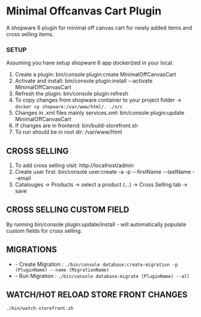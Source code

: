 <h1>Minimal Offcanvas Cart Plugin</h1>

<p>A shopware 6 plugin for minimal off canvas cart for newly added items and cross selling items.</p>

<h3>SETUP</h3>

<p>Assuming you have setup shopware 6 app dockerized in your local.</p>

<ol>
  <li>Create a plugin: bin/console plugin:create MinimalOffCanvasCart</li>
  <li>Activate and install: bin/console plugin:install --activate MinimalOffCanvasCart</li>
  <li>Refresh the plugin: bin/console plugin:refresh</li>
  <li>To copy changes from shopware container to your project folder -> <code>docker cp shopware:/var/www/html/. ./src</code></li>
  <li>Changes in .xml files mainly services.xml: bin/console plugin:update MinimalOffCanvasCart</li>
  <li>If changes are in frontend: bin/build-storefront.sh</li>
  <li>To run should be in root dir: /var/www/html </li>
</ol>

<h2>CROSS SELLING</h2>

<ol>
  <li>To add cross selling visit: http://localhost/admin</li>
  <li>Create user first: bin/console user:create -a -p <password> --firstName <firstname> --lastName <lastname> --email <email> <username></li>
  <li>Catalouges -> Products -> select a product (...) -> Cross Selling tab -> save</li>
</ol>

<h2>CROSS SELLING CUSTOM FIELD</h2>

<p>By running bin/console plugin:update/install - will automatically populate custom fields for cross selling.</p>

<h2>MIGRATIONS</h2>
<ul>
  <li>- Create Migration : <code>./bin/console database:create-migration -p (PluginName) --name (MigrationName)</code></li>
  <li>- Run Migration : <code>./bin/console database:migrate (PluginName) --all</code></li>
</ul>

<h2>WATCH/HOT RELOAD STORE FRONT CHANGES</h2>
<code>./bin/watch-storefront.sh</code>







